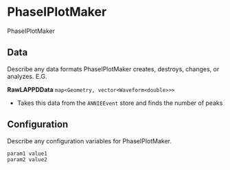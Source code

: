 # PhaseIPlotMaker

PhaseIPlotMaker

## Data

Describe any data formats PhaseIPlotMaker creates, destroys, changes, or analyzes. E.G.

**RawLAPPDData** `map<Geometry, vector<Waveform<double>>>`
* Takes this data from the `ANNIEEvent` store and finds the number of peaks

## Configuration

Describe any configuration variables for PhaseIPlotMaker.

```
param1 value1
param2 value2
```
